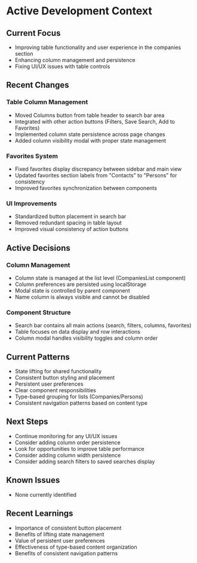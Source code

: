 # Active Development Context

## Current Focus
- Improving table functionality and user experience in the companies section
- Enhancing column management and persistence
- Fixing UI/UX issues with table controls

## Recent Changes

### Table Column Management
- Moved Columns button from table header to search bar area
- Integrated with other action buttons (Filters, Save Search, Add to Favorites)
- Implemented column state persistence across page changes
- Added column visibility modal with proper state management

### Favorites System
- Fixed favorites display discrepancy between sidebar and main view
- Updated favorites section labels from "Contacts" to "Persons" for consistency
- Improved favorites synchronization between components

### UI Improvements
- Standardized button placement in search bar
- Removed redundant spacing in table layout
- Improved visual consistency of action buttons

## Active Decisions

### Column Management
- Column state is managed at the list level (CompaniesList component)
- Column preferences are persisted using localStorage
- Modal state is controlled by parent component
- Name column is always visible and cannot be disabled

### Component Structure
- Search bar contains all main actions (search, filters, columns, favorites)
- Table focuses on data display and row interactions
- Column modal handles visibility toggles and column order

## Current Patterns
- State lifting for shared functionality
- Consistent button styling and placement
- Persistent user preferences
- Clear component responsibilities
- Type-based grouping for lists (Companies/Persons)
- Consistent navigation patterns based on content type

## Next Steps
- Continue monitoring for any UI/UX issues
- Consider adding column order persistence
- Look for opportunities to improve table performance
- Consider adding column width persistence
- Consider adding search filters to saved searches display

## Known Issues
- None currently identified

## Recent Learnings
- Importance of consistent button placement
- Benefits of lifting state management
- Value of persistent user preferences
- Effectiveness of type-based content organization
- Benefits of consistent navigation patterns
